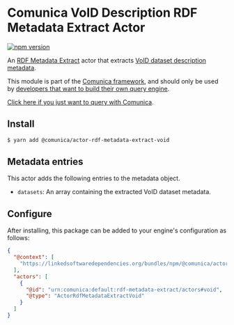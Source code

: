 # Comunica VoID Description RDF Metadata Extract Actor

[![npm version](https://badge.fury.io/js/%40comunica%2Factor-rdf-metadata-extract-void.svg)](https://www.npmjs.com/package/@comunica/actor-rdf-metadata-extract-void)

An [RDF Metadata Extract](https://github.com/comunica/comunica/tree/master/packages/bus-rdf-metadata-extract) actor that
extracts [VoID dataset description metadata](https://www.w3.org/TR/void/).

This module is part of the [Comunica framework](https://github.com/comunica/comunica),
and should only be used by [developers that want to build their own query engine](https://comunica.dev/docs/modify/).

[Click here if you just want to query with Comunica](https://comunica.dev/docs/query/).

## Install

```bash
$ yarn add @comunica/actor-rdf-metadata-extract-void
```

## Metadata entries

This actor adds the following entries to the metadata object.

* `datasets`: An array containing the extracted VoID dataset metadata.

## Configure

After installing, this package can be added to your engine's configuration as follows:
```json
{
  "@context": [
    "https://linkedsoftwaredependencies.org/bundles/npm/@comunica/actor-rdf-metadata-extract-void/^4.0.0/components/context.jsonld"
  ],
  "actors": [
    {
      "@id": "urn:comunica:default:rdf-metadata-extract/actors#void",
      "@type": "ActorRdfMetadataExtractVoid"
    }
  ]
}
```
